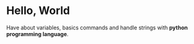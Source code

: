 # Hello, World
Have about variables, basics commands and handle strings with **python programming language**.


